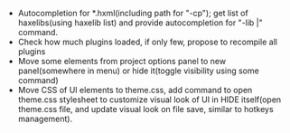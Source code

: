 * Autocompletion for *.hxml(including path for "-cp");
get list of haxelibs(using haxelib list) and provide autocompletion for "-lib |" command.
* Check how much plugins loaded, if only few, propose to recompile all plugins
* Move some elements from project options panel to new panel(somewhere in menu) or hide it(toggle visibility using some command)
* Move CSS of UI elements to theme.css, add command to open theme.css stylesheet to customize visual look of UI in HIDE itself(open theme.css file, and update visual look on file save, similar to hotkeys management).